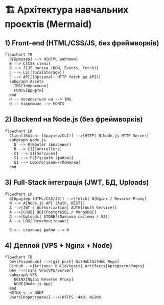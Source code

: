 # 🏗️ Архітектура навчальних проєктів (Mermaid)

## 1) Front-end (HTML/CSS/JS, без фреймворків)
```mermaid
flowchart TB
  B[Браузер] --> H[HTML шаблони]
  B --> C[CSS стилі]
  B --> J[JS логіка (DOM, Events, fetch)]
  J --> LS[(localStorage)]
  J --> API[(Optional: HTTP fetch до API)]
  subgraph Assets
    IMG[Зображення]
    FONTS[Шрифти]
  end
  H -- посилається на --> IMG
  H -- підключає --> FONTS
```

## 2) Backend на Node.js (без фреймворків)
```mermaid
flowchart LR
  Client[Клієнт (браузер/CLI)] -->|HTTP| N[Node.js HTTP Server]
  subgraph Node.js
    N --> R[Router (власний)]
    R --> C1[Controllers]
    C1 --> S1[Services]
    S1 --> FS[fs/path (файли)]
    S1 --> LOG[Логування/Помилки]
  end
```

## 3) Full‑Stack інтеграція (JWT, БД, Uploads)
```mermaid
flowchart LR
  B[Браузер (HTML/CSS/JS)] -->|fetch| N[Nginx / Reverse Proxy]
  N --> A[Node.js API (Auth, REST)]
  A -->|JWT в Authorization| AUTH[(Auth Service)]
  A -->|CRUD| DB[(PostgreSQL / MongoDB)]
  A -->|Uploads| STORE[(Файлова система / S3)]
  A --> LOG[Логи/Моніторинг]

  B <-- статичні файли --> N
```

## 4) Деплой (VPS + Nginx + Node)
```mermaid
flowchart TB
  Dev[Розробник] -->|git push| GitHub[GitHub Repo]
  GitHub -->|Actions: build/tests| Artifacts[Артефакти/Pages]
  Dev -->|ssh| VPS[VPS/Server]
  subgraph VPS
    NGINX[Nginx Reverse Proxy]
    NODE[Node.js App]
  end
  NGINX <--> NODE
  Users[Користувачі] -->|HTTPS :443| NGINX
```

<!-- Mermaid JS -->
<script src="https://cdn.jsdelivr.net/npm/mermaid@10/dist/mermaid.min.js"></script>
<script>
  // автоініціалізація для ```mermaid``` та <div class="mermaid">...</div>
  mermaid.initialize({
    startOnLoad: true,
    securityLevel: 'loose',   // дозволяє посилання в діаграмах
    theme: (window.matchMedia && window.matchMedia('(prefers-color-scheme: dark)').matches) ? 'dark' : 'default'
  });
</script>
